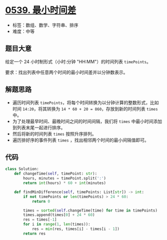 # [0539. 最小时间差](https://leetcode-cn.com/problems/minimum-time-difference/)

- 标签：数组、数学、字符串、排序
- 难度：中等

## 题目大意

给定一个 24 小时制形式（小时:分钟 "HH:MM"）的时间列表 `timePoints`。

要求：找出列表中任意两个时间的最小时间差并以分钟数表示。

## 解题思路

- 遍历时间列表 `timePoints`，将每个时间转换为以分钟计算的整数形式，比如时间 `14:20`，将其转换为 `14 * 60 + 20 = 860`，存放到新的时间列表 `times` 中。
- 为了处理最早时间、最晚时间之间的时间间隔，我们将 `times` 中最小时间添加到列表末尾一起进行排序。
- 然后将新的时间列表 `times` 按照升序排列。
- 遍历排好序的事件列表 `times` ，找出相邻两个时间的最小间隔值即可。

## 代码

```Python
class Solution:
    def changeTime(self, timePoint: str):
        hours, minutes = timePoint.split(':')
        return int(hours) * 60 + int(minutes)

    def findMinDifference(self, timePoints: List[str]) -> int:
        if not timePoints or len(timePoints) > 24 * 60:
            return 0

        times = sorted(self.changeTime(time) for time in timePoints)
        times.append(times[0] + 24 * 60)
        res = times[-1]
        for i in range(1, len(times)):
            res = min(res, times[i] - times[i - 1])
        return res
```

